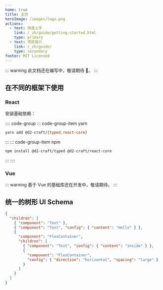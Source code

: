```yaml
---
home: true
title: 主页
heroImage: /images/logo.png
actions:
  - text: 快速上手
    link: /_zh/guide/getting-started.html
    type: primary
  - text: 项目简介
    link: /_zh/guide/
    type: secondary
footer: MIT Licensed
---
```


::: warning
此文档还在编写中，敬请期待 🍷。
:::

## 在不同的框架下使用

### React

安装基础依赖：

:::: code-group
::: code-group-item yarn

```sh
yarn add @d2-craft/{typed,react-core}
```

:::
::: code-group-item npm

```sh
npm install @d2-craft/typed @d2-craft/react-core
```

:::
::::

### Vue

::: warning
基于 Vue 的基础库还在开发中，敬请期待。
:::

<!--
安装基础依赖：

:::: code-group
::: code-group-item yarn

```sh
yarn add @d2-craft/{typed,vue-core}
```

:::
::: code-group-item npm

```sh
npm install @d2-craft/typed @d2-craft/vue-core
```

:::
::::
 -->

## 统一的树形 UI Schema

```json
{
  "children": [
    { "component": "Text" },
    { "component": "Text", "config": { "content": "Hello" } },
    {
      "component": "FlexContainer",
      "children": [
        { "component": "Text", "config": { "content": "inside" } },
        {
          "component": "FlexContainer",
          "config": { "direction": "horizontal", "spacing": "large" }
        }
      ]
    }
  ]
}
```
